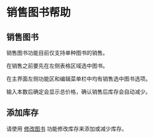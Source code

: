 # 销售图书帮助

## 销售图书

销售图书功能目前仅支持单种图书的销售。

在销售之前要先在左侧表格区域选中图书。

在主界面左侧功能区和编辑菜单栏中均有销售选中图书选项。

输入本数后确定会显示总价格，确认销售后库存会自动减少。

## 添加库存

请使用 [修改图书](EditingBooks) 功能修改库存来添加或减少库存。
